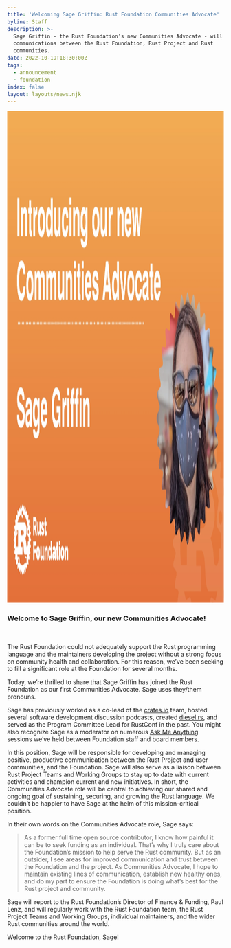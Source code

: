 ```yaml
---
title: 'Welcoming Sage Griffin: Rust Foundation Communities Advocate'
byline: Staff
description: >-
  Sage Griffin - the Rust Foundation’s new Communities Advocate - will support
  communications between the Rust Foundation, Rust Project and Rust
  communities. 
date: 2022-10-19T18:30:00Z
tags:
  - announcement
  - foundation
index: false
layout: layouts/news.njk
---
```

<img src="/uploads/image-10-18-2022-at-11-24-am.jpg" width="2048" height="1146" />

### Welcome to Sage Griffin, our new Communities Advocate\!

&nbsp;

The Rust Foundation could not adequately support the Rust programming language and the maintainers developing the project without a strong focus on community health and collaboration. For this reason, we’ve been seeking to fill a significant role at the Foundation for several months.&nbsp;

Today, we’re thrilled to share that Sage Griffin has joined the Rust Foundation as our first Communities Advocate. Sage uses they/them pronouns.&nbsp;

Sage has previously worked as a co-lead of the [<u>crates.io</u>](https://crates.io/) team, hosted several software development discussion podcasts, created [<u>diesel.rs</u>](http://diesel.rs/), and served as the Program Committee Lead for RustConf in the past. You might also recognize Sage as a moderator on numerous [<u>Ask Me Anything</u>](https://foundation.rust-lang.org/news/2021-11-04-rust-foundation-ama-launch/) sessions we’ve held between Foundation staff and board members.&nbsp;

In this position, Sage will be responsible for developing and managing positive, productive communication between the Rust Project and user communities, and the Foundation. Sage will also serve as a liaison between Rust Project Teams and Working Groups to stay up to date with current activities and champion current and new initiatives. In short, the Communities Advocate role will be central to achieving our shared and ongoing goal of sustaining, securing, and growing the Rust language. We couldn’t be happier to have Sage at the helm of this mission-critical position.&nbsp;

In their own words on the Communities Advocate role, Sage says:

> As a former full time open source contributor, I know how painful it can be to seek funding as an individual. That’s why I truly care about the Foundation’s mission to help serve the Rust community. But as an outsider, I see areas for improved communication and trust between the Foundation and the project. As Communities Advocate, I hope to maintain existing lines of communication, establish new healthy ones, and do my part to ensure the Foundation is doing what’s best for the Rust project and community.

Sage will report to the Rust Foundation’s Director of Finance & Funding, Paul Lenz, and will regularly work with the Rust Foundation team, the Rust Project Teams and Working Groups, individual maintainers, and the wider Rust communities around the world.

Welcome to the Rust Foundation, Sage\!